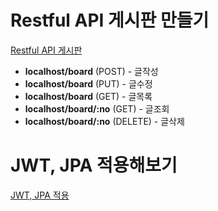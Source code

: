 # Restful API 게시판 만들기

[Restful API 게시판](https://github.com/thdqudgnsToy/toy_board)
- **localhost/board** (POST) - 글작성
- **localhost/board** (PUT) - 글수정
- **localhost/board** (GET) - 글목록
- **localhost/board/:no** (GET) - 글조회
- **localhost/board/:no** (DELETE) - 글삭제

# JWT, JPA 적용해보기

[JWT, JPA 적용](https://github.com/thdqudgnsToy/jwt_jpa)

